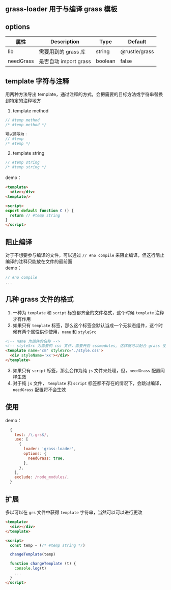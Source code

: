 ## grass-loader 用于与编译 grass 模板

## options
|    属性    | Description | Type | Default |
|------------|-------------|------|---------|
| lib | 需要用到的 grass 库 | string | @rustle/grass |
| needGrass  | 是否自动 import grass | boolean | false |

## template 字符与注释
用两种方法导出 template，通过注释的方式，会把需要的目标方法或字符串替换到特定的注释地方
1. template method <br>
```js
// #temp method
/* #temp method */

可以简写为：
// #temp
/* #temp */
```

2. template string <br>
```js
// #temp string
/* #temp string */
```

demo：
```html
<template>
  <div></div>
<template/>

<script>
export default function C () {
  return // #temp string
}
</script>
```

## 阻止编译
对于不想要参与编译的文件，可以通过 `// #no compile` 来阻止编译，但这行阻止编译的注释只能放在文件的最前面<br>
demo：
```js
// #no compile
...
```

## 几种 grass 文件的格式
1. 一种为 `template` 和 `script` 标签都齐全的文件格式，这个时候 `template` 注释才有作用
2. 如果只有 `template` 标签，那么这个标签会默认当成一个无状态组件，这个时候有两个属性供你使用，`name` 和 `styleSrc`
```html
<!-- name 为组件的名称 -->
<!-- styleSrc 为需要的 css 文件，需要开启 cssmodules, 这样就可以配合 grass 使用 styleName -->
<template name='cm' styleSrc='./style.css'>
  <div styleName='xx'></div>
</template>
```
3. 如果只有 `script` 标签，那么会作为纯 `js` 文件来处理，但，`needGrass` 配置同样生效
4. 对于纯 `js` 文件， `template` 和 `script` 标签都不存在的情况下，会跳过编译，`needGrass` 配置将不会生效


## 使用
demo：
```js
  {
    test: /\.grs$/,
    use: [
      {
        loader: 'grass-loader',
        options: {
          needGrass: true,
        },
      },
    ],
    exclude: /node_modules/,
  }
```

## 扩展
多以可以在 `grs` 文件中获得 `template` 字符串，当然可以可以进行更改
```html
<template>
  <div></div>
</template>

<script>
  const temp = (/* #temp string */)

  changeTemplate(temp)

  function changeTemplate (t) {
    console.log(t)
    ...
  }
</script>
```